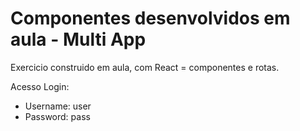 # Componentes desenvolvidos em aula - Multi App

Exercicio construido em aula, com React = componentes e rotas.

Acesso Login:

- Username: user
- Password: pass
